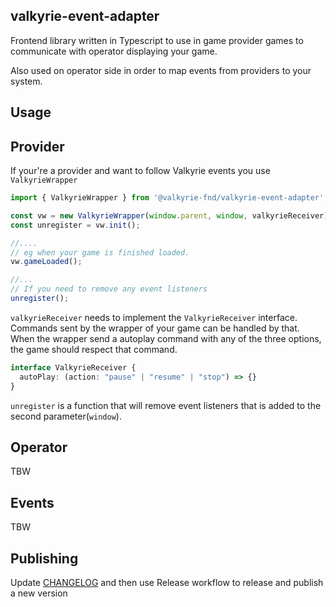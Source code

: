 ## valkyrie-event-adapter
Frontend library written in Typescript to use in game provider games to communicate with operator displaying your game.

Also used on operator side in order to map events from providers to your system.

## Usage

## Provider 
If your're a provider and want to follow Valkyrie events you use `ValkyrieWrapper`

``` typescript
import { ValkyrieWrapper } from '@valkyrie-fnd/valkyrie-event-adapter';

const vw = new ValkyrieWrapper(window.parent, window, valkyrieReceiver);
const unregister = vw.init();

//....
// eg when your game is finished loaded.
vw.gameLoaded();

//...
// If you need to remove any event listeners
unregister();
```
`valkyrieReceiver` needs to implement the `ValkyrieReceiver` interface. Commands sent by the wrapper of your game can be handled by that. When the wrapper send a autoplay command with any of the three options, the game should respect that command.
``` typescript
interface ValkyrieReceiver {
  autoPlay: (action: "pause" | "resume" | "stop") => {}
}
```
`unregister` is a function that will remove event listeners that is added to the second parameter(`window`).

## Operator
TBW

## Events
TBW

## Publishing

Update [CHANGELOG](./CHANGELOG.md) and then use Release workflow to release and publish a new version